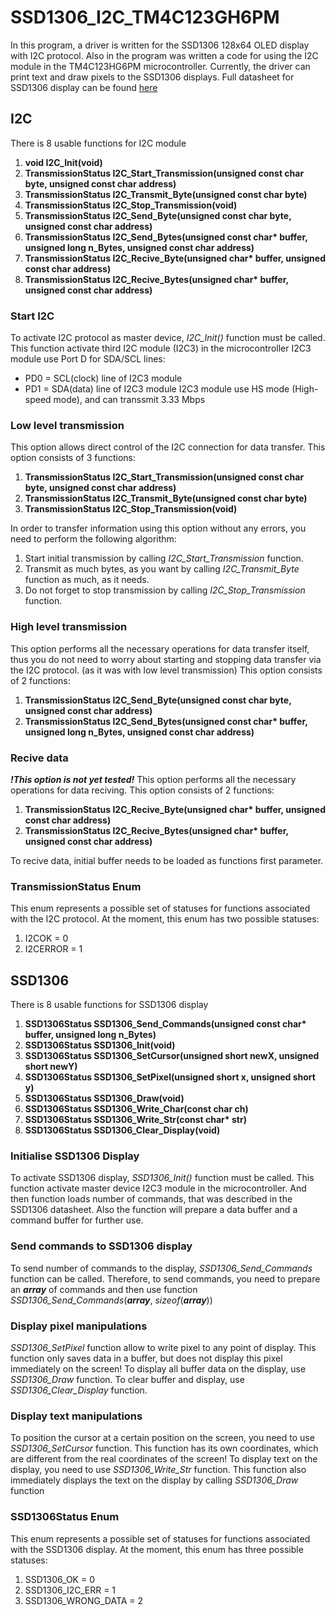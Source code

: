# SSD1306_I2C_TM4C123GH6PM
In this program, a driver is written for the SSD1306 128x64 OLED display with I2C protocol.
Also in the program was written a code for using the I2C module in the TM4C123HG6PM microcontroller.
Currently, the driver can print text and draw pixels to the SSD1306 displays.
Full datasheet for SSD1306 display can be found [here](https://cdn-shop.adafruit.com/datasheets/SSD1306.pdf "here")

## I2C
There is 8 usable functions for I2C module
1. **void I2C_Init(void)**
2. **TransmissionStatus I2C_Start_Transmission(unsigned const char byte, unsigned const char address)**
3. **TransmissionStatus I2C_Transmit_Byte(unsigned const char byte)**
4. **TransmissionStatus I2C_Stop_Transmission(void)**
5. **TransmissionStatus I2C_Send_Byte(unsigned const char byte, unsigned const char address)**
6. **TransmissionStatus I2C_Send_Bytes(unsigned const char\* buffer, unsigned long n_Bytes, unsigned const char address)**
7. **TransmissionStatus I2C_Recive_Byte(unsigned char\* buffer, unsigned const char  address)**
8. **TransmissionStatus I2C_Recive_Bytes(unsigned char\* buffer, unsigned const char  address)**

### Start I2C
To activate I2C protocol as master device, *I2C_Init()* function must be called. This function activate third I2C module (I2C3) in the microcontroller
I2C3 module use Port D for SDA/SCL lines:
- PD0 = SCL(clock) line of I2C3 module
- PD1 = SDA(data) line of I2C3 module
I2C3 module use HS mode (High-speed mode), and can transsmit 3.33 Mbps
### Low level transmission
This option allows direct control of the I2C connection for data transfer.
This option consists of 3 functions:

1. **TransmissionStatus I2C_Start_Transmission(unsigned const char byte, unsigned const char address)**
2. **TransmissionStatus I2C_Transmit_Byte(unsigned const char byte)**
3. **TransmissionStatus I2C_Stop_Transmission(void)**

In order to transfer information using this option without any errors, you need to perform the following algorithm:

1. Start initial transmission by calling *I2C_Start_Transmission* function.
2. Transmit as much bytes, as you want by calling *I2C_Transmit_Byte* function as much, as it needs.
3. Do not forget to stop transmission by calling *I2C_Stop_Transmission* function.

### High level transmission
This option performs all the necessary operations for data transfer itself, thus you do not need to worry about starting and stopping data transfer via the I2C protocol. (as it was with low level transmission)
This option consists of 2 functions:

1. **TransmissionStatus I2C_Send_Byte(unsigned const char byte, unsigned const char address)**
2. **TransmissionStatus I2C_Send_Bytes(unsigned const char\* buffer, unsigned long n_Bytes, unsigned const char address)**

### Recive data
***!This option is not yet tested!***
This option performs all the necessary operations for data reciving.
This option consists of 2 functions:

1. **TransmissionStatus I2C_Recive_Byte(unsigned char\* buffer, unsigned const char  address)**
2. **TransmissionStatus I2C_Recive_Bytes(unsigned char\* buffer, unsigned const char  address)**

To recive data, initial buffer needs to be loaded as functions first parameter.

### TransmissionStatus Enum
This enum represents a possible set of statuses for functions associated with the I2C protocol. 
At the moment, this enum has two possible statuses:

1. I2COK = 0
2. I2CERROR = 1

## SSD1306

There is 8 usable functions for SSD1306 display
1. **SSD1306Status SSD1306_Send_Commands(unsigned const char\* buffer, unsigned long n_Bytes)**
2. **SSD1306Status SSD1306_Init(void)**
3. **SSD1306Status SSD1306_SetCursor(unsigned short newX, unsigned short newY)**
4. **SSD1306Status SSD1306_SetPixel(unsigned short x, unsigned short y)**
5. **SSD1306Status SSD1306_Draw(void)**
6. **SSD1306Status SSD1306_Write_Char(const char ch)**
7. **SSD1306Status SSD1306_Write_Str(const char\* str)**
8. **SSD1306Status SSD1306_Clear_Display(void)**

### Initialise SSD1306 Display
To activate SSD1306 display, *SSD1306_Init()* function must be called. This function activate master device I2C3 module in the microcontroller. And then function loads number of commands, that was described in the SSD1306 datasheet. Also the function will prepare a data buffer and a command buffer for further use.

### Send commands to SSD1306 display
To send number of commands to the display, *SSD1306_Send_Commands* function can be called.
Therefore, to send commands, you need to prepare an ***array*** of commands and then use function *SSD1306_Send_Commands*(***array***, *sizeof*(***array***))

### Display pixel manipulations
*SSD1306_SetPixel* function allow to write pixel to any point of display. This function only saves data in a buffer, but does not display this pixel immediately on the screen!
To display all buffer data on the display, use *SSD1306_Draw* function. To clear buffer and display, use *SSD1306_Clear_Display* function.

### Display text manipulations
To position the cursor at a certain position on the screen, you need to use *SSD1306_SetCursor* function. This function has its own coordinates, which are different from the real coordinates of the screen!
To display text on the display, you need to use *SSD1306_Write_Str* function. This function also immediately displays the text on the display by calling *SSD1306_Draw* function

### SSD1306Status Enum
This enum represents a possible set of statuses for functions associated with the SSD1306 display. 
At the moment, this enum has three possible statuses:

1. SSD1306_OK = 0
2. SSD1306_I2C_ERR = 1
3. SSD1306_WRONG_DATA = 2


